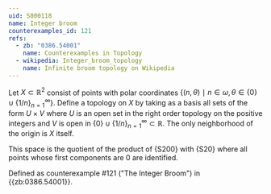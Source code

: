 ```yaml
---
uid: S000118
name: Integer broom
counterexamples_id: 121
refs:
  - zb: "0386.54001"
    name: Counterexamples in Topology
  - wikipedia: Integer_broom_topology
    name: Infinite broom topology on Wikipedia
---
```

Let $X \subset \mathbb{R}^2$ consist of points with polar coordinates $\{(n,\theta)\ \mid\ n \in \omega, \theta \in \{0\} \cup \{1/n\}_{n=1}^\infty\}$. Define a topology on $X$ by taking as a basis all sets of the form $U \times V$ where $U$ is an open set in the right order topology on the positive integers and $V$ is open in $\{0\} \cup \{1/n\}_{n=1}^\infty \subset \mathbb{R}$. The only neighborhood of the origin is $X$ itself.

This space is the quotient of the product of {S200} with {S20} where all points whose first components are 0 are identified.

Defined as counterexample #121 ("The Integer Broom")
in {{zb:0386.54001}}.

